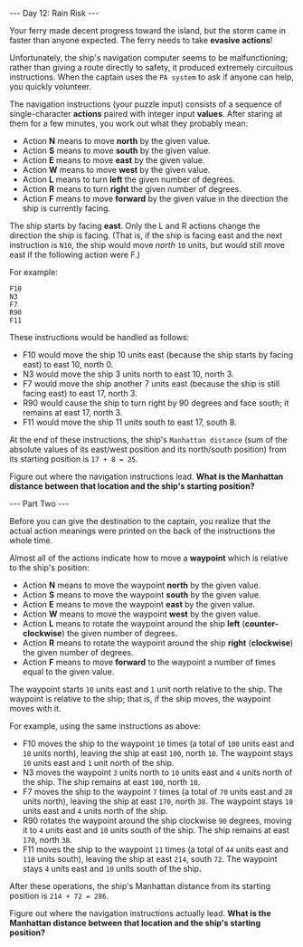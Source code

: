 --- Day 12: Rain Risk ---

Your ferry made decent progress toward the island, but the storm came in faster than anyone expected. The ferry needs to take **evasive actions**!

Unfortunately, the ship's navigation computer seems to be malfunctioning; rather than giving a route directly to safety, it produced extremely circuitous instructions. When the captain uses the `PA system` to ask if anyone can help, you quickly volunteer.

The navigation instructions (your puzzle input) consists of a sequence of single-character **actions** paired with integer input **values**. After staring at them for a few minutes, you work out what they probably mean:

  - Action **N** means to move **north** by the given value.
  - Action **S** means to move **south** by the given value.
  - Action **E** means to move **east** by the given value.
  - Action **W** means to move **west** by the given value.
  - Action **L** means to turn **left** the given number of degrees.
  - Action **R** means to turn **right** the given number of degrees.
  - Action **F** means to move **forward** by the given value in the direction the ship is currently facing.

The ship starts by facing **east**. Only the L and R actions change the direction the ship is facing. (That is, if the ship is facing east and the next instruction is `N10`, the ship would move *north* `10` units, but would still move east if the following action were F.)

For example:

```
F10
N3
F7
R90
F11
```

These instructions would be handled as follows:

  - F10 would move the ship 10 units east (because the ship starts by facing east) to east 10, north 0.
  - N3 would move the ship 3 units north to east 10, north 3.
  - F7 would move the ship another 7 units east (because the ship is still facing east) to east 17, north 3.
  - R90 would cause the ship to turn right by 90 degrees and face south; it remains at east 17, north 3.
  - F11 would move the ship 11 units south to east 17, south 8.

At the end of these instructions, the ship's `Manhattan distance` (sum of the absolute values of its east/west position and its north/south position) from its starting position is `17 + 8 = 25`.

Figure out where the navigation instructions lead. **What is the Manhattan distance between that location and the ship's starting position?**

--- Part Two ---

Before you can give the destination to the captain, you realize that the actual action meanings were printed on the back of the instructions the whole time.

Almost all of the actions indicate how to move a **waypoint** which is relative to the ship's position:

  - Action **N** means to move the waypoint **north** by the given value.
  - Action **S** means to move the waypoint **south** by the given value.
  - Action **E** means to move the waypoint **east** by the given value.
  - Action **W** means to move the waypoint **west** by the given value.
  - Action **L** means to rotate the waypoint around the ship **left** (**counter-clockwise**) the given number of degrees.
  - Action **R** means to rotate the waypoint around the ship **right** (**clockwise**) the given number of degrees.
  - Action **F** means to move **forward** to the waypoint a number of times equal to the given value.

The waypoint starts `10` units east and `1` unit north relative to the ship. The waypoint is relative to the ship; that is, if the ship moves, the waypoint moves with it.

For example, using the same instructions as above:

  - F10 moves the ship to the waypoint `10` times (a total of `100` units east and `10` units north), leaving the ship at east `100`, north `10`. The waypoint stays `10` units east and `1` unit north of the ship.
  - N3 moves the waypoint `3` units north to `10` units east and `4` units north of the ship. The ship remains at east `100`, north `10`.
  - F7 moves the ship to the waypoint `7` times (a total of `70` units east and `28` units north), leaving the ship at east `170`, north `38`. The waypoint stays `10` units east and `4` units north of the ship.
  - R90 rotates the waypoint around the ship clockwise `90` degrees, moving it to `4` units east and `10` units south of the ship. The ship remains at east `170`, north `38`.
  - F11 moves the ship to the waypoint `11` times (a total of `44` units east and `110` units south), leaving the ship at east `214`, south `72`. The waypoint stays `4` units east and `10` units south of the ship.

After these operations, the ship's Manhattan distance from its starting position is `214 + 72 = 286`.

Figure out where the navigation instructions actually lead. **What is the Manhattan distance between that location and the ship's starting position?**